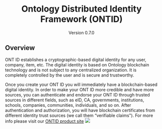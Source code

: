 
<h1 align="center">Ontology Distributed Identity Framework (ONTID) </h1>
<p align="center" class="version">Version 0.7.0 </p>

## Overview

ONT ID establishes a cryptographic-based digital identity for any user, company, item, etc. The digital identity is based on Ontology blockchain technology and is not subject to any centralized organization. It is completely controlled by the user and is secure and trustworthy.

Once you create your ONT ID you will immediately have a blockchain-based digital identity. In order to make your ONT ID more credible and have more sources, you can authenticate and endorse your ONT ID through trusted sources in different fields, such as eID, CA, governments, institutions, schools, companies, communities, individuals, and so on. After authentication and authorization, you will have blockchain certificates from different identity trust sources (we call them “verifiable claims"). For more info please visit our [ONTID product site](http://pro-docs.ont.io/#/docs-en/ontid/overview)
![](https://github.com/ontio/ontology-DID/raw/master/images/ontid.jpg)
